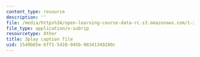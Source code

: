 ```yaml
---
content_type: resource
description: ''
file: /media/https%3A/open-learning-course-data-rc.s3.amazonaws.com/1-258j-public-transportation-systems-spring-2017/1549b65ebff15410945b98341349280c_dttSgzTJKK4.vtt
file_type: application/x-subrip
resourcetype: Other
title: 3play caption file
uid: 1549b65e-bff1-5410-945b-98341349280c
---
```

